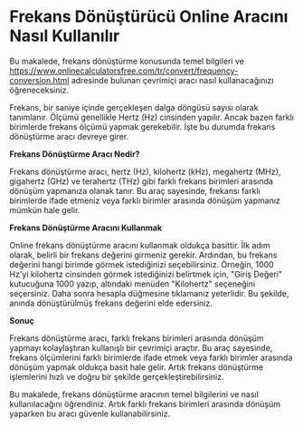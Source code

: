 Frekans Dönüştürücü Online Aracını Nasıl Kullanılır
===================================================

Bu makalede, frekans dönüştürme konusunda temel bilgileri ve <https://www.onlinecalculatorsfree.com/tr/convert/frequency-conversion.html> adresinde bulunan çevrimiçi aracı nasıl kullanacağınızı öğreneceksiniz.

Frekans, bir saniye içinde gerçekleşen dalga döngüsü sayısı olarak tanımlanır. Ölçümü genellikle Hertz (Hz) cinsinden yapılır. Ancak bazen farklı birimlerde frekans ölçümü yapmak gerekebilir. İşte bu durumda frekans dönüştürme aracı devreye girer.

**Frekans Dönüştürme Aracı Nedir?**

Frekans dönüştürme aracı, hertz (Hz), kilohertz (kHz), megahertz (MHz), gigahertz (GHz) ve terahertz (THz) gibi farklı frekans birimleri arasında dönüşüm yapmanıza olanak tanır. Bu araç sayesinde, frekansı farklı birimlerde ifade etmeniz veya farklı birimler arasında dönüşüm yapmanız mümkün hale gelir.

**Frekans Dönüştürme Aracını Kullanmak**

Online frekans dönüştürme aracını kullanmak oldukça basittir. İlk adım olarak, belirli bir frekans değerini girmeniz gerekir. Ardından, bu frekans değerini hangi birimde görmek istediğinizi seçebilirsiniz. Örneğin, 1000 Hz'yi kilohertz cinsinden görmek istediğinizi belirtmek için, "Giriş Değeri" kutucuğuna 1000 yazıp, altındaki menüden "Kilohertz" seçeneğini seçersiniz. Daha sonra hesapla düğmesine tıklamanız yeterlidir. Bu şekilde, anında dönüştürülmüş frekans değerini elde edersiniz.

**Sonuç**

Frekans dönüştürme aracı, farklı frekans birimleri arasında dönüşüm yapmayı kolaylaştıran kullanışlı bir çevrimiçi araçtır. Bu araç sayesinde, frekans ölçümlerini farklı birimlerde ifade etmek veya farklı birimler arasında dönüşüm yapmak oldukça basit hale gelir. Artık frekans dönüştürme işlemlerini hızlı ve doğru bir şekilde gerçekleştirebilirsiniz.

Bu makalede, frekans dönüştürme aracının temel bilgilerini ve nasıl kullanılacağını öğrendiniz. Artık farklı frekans birimleri arasında dönüşüm yaparken bu aracı güvenle kullanabilirsiniz.